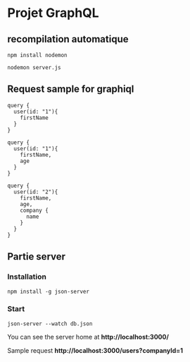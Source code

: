 # Projet GraphQL

## recompilation automatique

``` 
npm install nodemon

nodemon server.js
```

## Request sample for **graphiql**

```
query {
  user(id: "1"){
    firstName
  }
}
```

```
query {
  user(id: "1"){
    firstName,
    age
  }
}
```

```
query {
  user(id: "2"){
    firstName,
    age,
    company {
      name
    }
  }
}
```


## Partie server

### Installation
```
npm install -g json-server
```

### Start
```
json-server --watch db.json
```

You can see the server home at **http://localhost:3000/**

Sample request **http://localhost:3000/users?companyId=1**